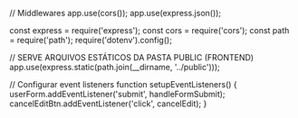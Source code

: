 // Middlewares
app.use(cors());
app.use(express.json());


const express = require('express');
const cors = require('cors');
const path = require('path');
require('dotenv').config();


// SERVE ARQUIVOS ESTÁTICOS DA PASTA PUBLIC (FRONTEND)
app.use(express.static(path.join(__dirname, '../public')));


// Configurar event listeners
function setupEventListeners() {
    userForm.addEventListener('submit', handleFormSubmit);
    cancelEditBtn.addEventListener('click', cancelEdit);
}